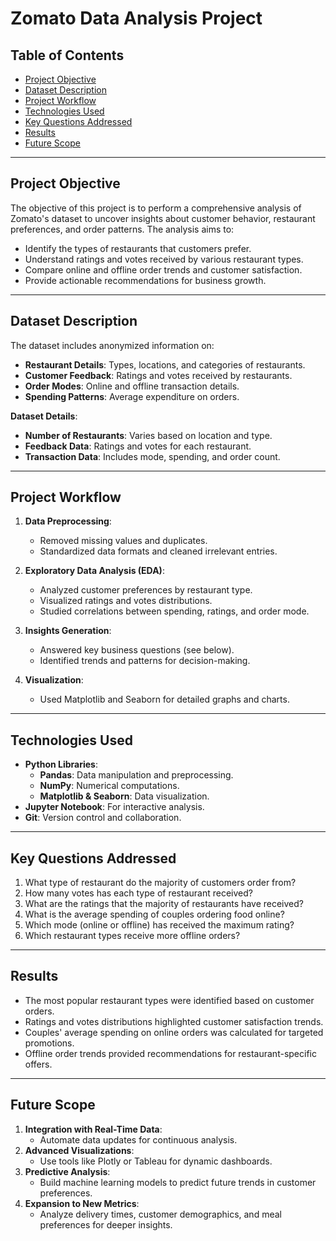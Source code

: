 # Zomato Data Analysis Project

## Table of Contents
- [Project Objective](#project-objective)
- [Dataset Description](#dataset-description)
- [Project Workflow](#project-workflow)
- [Technologies Used](#technologies-used)
- [Key Questions Addressed](#key-questions-addressed)
- [Results](#results)
- [Future Scope](#future-scope)

---

## Project Objective
The objective of this project is to perform a comprehensive analysis of Zomato's dataset to uncover insights about customer behavior, restaurant preferences, and order patterns. The analysis aims to:
- Identify the types of restaurants that customers prefer.
- Understand ratings and votes received by various restaurant types.
- Compare online and offline order trends and customer satisfaction.
- Provide actionable recommendations for business growth.

---

## Dataset Description
The dataset includes anonymized information on:
- **Restaurant Details**: Types, locations, and categories of restaurants.
- **Customer Feedback**: Ratings and votes received by restaurants.
- **Order Modes**: Online and offline transaction details.
- **Spending Patterns**: Average expenditure on orders.

**Dataset Details**:
- **Number of Restaurants**: Varies based on location and type.
- **Feedback Data**: Ratings and votes for each restaurant.
- **Transaction Data**: Includes mode, spending, and order count.

---

## Project Workflow
1. **Data Preprocessing**:
   - Removed missing values and duplicates.
   - Standardized data formats and cleaned irrelevant entries.

2. **Exploratory Data Analysis (EDA)**:
   - Analyzed customer preferences by restaurant type.
   - Visualized ratings and votes distributions.
   - Studied correlations between spending, ratings, and order mode.

3. **Insights Generation**:
   - Answered key business questions (see below).
   - Identified trends and patterns for decision-making.

4. **Visualization**:
   - Used Matplotlib and Seaborn for detailed graphs and charts.

---

## Technologies Used
- **Python Libraries**:
  - **Pandas**: Data manipulation and preprocessing.
  - **NumPy**: Numerical computations.
  - **Matplotlib & Seaborn**: Data visualization.
- **Jupyter Notebook**: For interactive analysis.
- **Git**: Version control and collaboration.

---

## Key Questions Addressed
1. What type of restaurant do the majority of customers order from?
2. How many votes has each type of restaurant received?
3. What are the ratings that the majority of restaurants have received?
4. What is the average spending of couples ordering food online?
5. Which mode (online or offline) has received the maximum rating?
6. Which restaurant types receive more offline orders?

---

## Results
- The most popular restaurant types were identified based on customer orders.
- Ratings and votes distributions highlighted customer satisfaction trends.
- Couples' average spending on online orders was calculated for targeted promotions.
- Offline order trends provided recommendations for restaurant-specific offers.

---

## Future Scope
1. **Integration with Real-Time Data**:
   - Automate data updates for continuous analysis.
2. **Advanced Visualizations**:
   - Use tools like Plotly or Tableau for dynamic dashboards.
3. **Predictive Analysis**:
   - Build machine learning models to predict future trends in customer preferences.
4. **Expansion to New Metrics**:
   - Analyze delivery times, customer demographics, and meal preferences for deeper insights.


